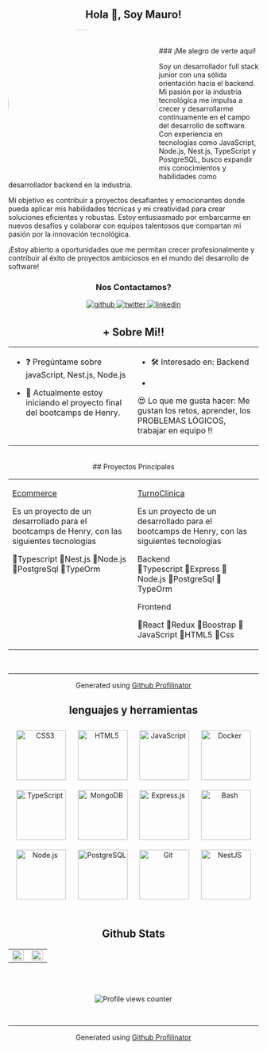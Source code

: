 ## <div align="center">Hola 👋, Soy Mauro!</div>  
<div align="center">
  <img src="https://encrypted-tbn0.gstatic.com/images?q=tbn:ANd9GcSWT8zLrTOkC2BMHIwSvZt9enLMHLnFL053zQ&s" 
       align="left" height="300" width="300"Style="border-radius: 150px;"    />
</div>  
  

<br/>  


<br />
### ¡Me alegro de verte aquí!  

Soy un desarrollador full stack junior con una sólida orientación hacia el backend. Mi pasión por la industria tecnológica me impulsa a crecer y desarrollarme continuamente en el campo del desarrollo de software. Con experiencia en tecnologías como JavaScript, Node.js, Nest.js, TypeScript y PostgreSQL, busco expandir mis conocimientos y habilidades como desarrollador backend en la industria.

Mi objetivo es contribuir a proyectos desafiantes y emocionantes donde pueda aplicar mis habilidades técnicas y mi creatividad para crear soluciones eficientes y robustas. Estoy entusiasmado por embarcarme en nuevos desafíos y colaborar con equipos talentosos que compartan mi pasión por la innovación tecnológica.

¡Estoy abierto a oportunidades que me permitan crecer profesionalmente y contribuir al éxito de proyectos ambiciosos en el mundo del desarrollo de software!  
  



### <div align="center"> Nos Contactamos?  
<div align="center">
<a href="https://github.com/mauro8778" target="_blank">
<img src=https://img.shields.io/badge/github-%2324292e.svg?&style=for-the-badge&logo=github&logoColor=white alt=github style="margin-bottom: 5px;" />
</a>
<a href="https://twitter.com/mau8778" target="_blank">
<img src=https://img.shields.io/badge/twitter-%2300acee.svg?&style=for-the-badge&logo=twitter&logoColor=white alt=twitter style="margin-bottom: 5px;" />
</a>
<a href="https://linkedin.com/in/mauro-diaz-a0b8916b" target="_blank">
<img src=https://img.shields.io/badge/linkedin-%231E77B5.svg?&style=for-the-badge&logo=linkedin&logoColor=white alt=linkedin style="margin-bottom: 5px;" />
</a>  
  

<br/>  


## + Sobre Mi!!  
<table><tr><td valign="top" width="50%">

- ❓ Pregúntame sobre javaScript, Nest.js, Node.js  
  

- 🔭 Actualmente estoy iniciando el proyecto final del bootcamps de Henry.  


</td><td valign="top" width="50%">

- 🛠 Interesado en:
Backend  
  

- 
😍 Lo que me gusta hacer:
Me gustan los retos, aprender, los PROBLEMAS LÓGICOS, trabajar en equipo !!
  


</td></tr></table>  

<br/>  
## Proyectos Principales  
<table><tr><td valign="top" width="50%">


   [Ecommerce](https://github.com/mauro8778/E-commerce.git)

Es un proyecto de un desarrollado para el bootcamps de Henry, con las siguientes tecnologias 

💎Typescript
💎Nest.js
💎Node.js
💎PostgreSql
💎TypeOrm  


</td><td valign="top" width="50%">
  
[TurnoClinica](https://github.com/mauro8778/TurnoClinica.git)

Es un proyecto de un desarrollado para el bootcamps de Henry, con las siguientes tecnologias 

   Backend                             
💎Typescript
💎Express
💎Node.js
💎PostgreSql
💎TypeOrm

Frontend

💎React
💎Redux
💎Boostrap
💎JavaScript
💎HTML5
💎Css
  


</td></tr></table>
<br />

----
<div align="center">Generated using <a href="https://profilinator.rishav.dev/" target="_blank">Github Profilinator</a></div>


## lenguajes y herramientas 
<div align="center">  
<a href="https://www.w3schools.com/css/" target="_blank"><img style="margin: 10px" src="https://profilinator.rishav.dev/skills-assets/css3-original-wordmark.svg" alt="CSS3" height="100" /></a>  
<a href="https://en.wikipedia.org/wiki/HTML5" target="_blank"><img style="margin: 10px" src="https://profilinator.rishav.dev/skills-assets/html5-original-wordmark.svg" alt="HTML5" height="100" /></a>  
<a href="https://www.javascript.com/" target="_blank"><img style="margin: 10px" src="https://profilinator.rishav.dev/skills-assets/javascript-original.svg" alt="JavaScript" height="100" /></a>  
<a href="https://www.docker.com/" target="_blank"><img style="margin: 10px" src="https://profilinator.rishav.dev/skills-assets/docker-original-wordmark.svg" alt="Docker" height="100" /></a>  
<a href="https://www.typescriptlang.org/" target="_blank"><img style="margin: 10px" src="https://profilinator.rishav.dev/skills-assets/typescript-original.svg" alt="TypeScript" height="100" /></a>  
<a href="https://www.mongodb.com/" target="_blank"><img style="margin: 10px" src="https://profilinator.rishav.dev/skills-assets/mongodb-original-wordmark.svg" alt="MongoDB" height="100" /></a>  
<a href="https://expressjs.com/" target="_blank"><img style="margin: 10px" src="https://profilinator.rishav.dev/skills-assets/express-original-wordmark.svg" alt="Express.js" height="100" /></a>  
<a href="https://www.gnu.org/software/bash/" target="_blank"><img style="margin: 10px" src="https://profilinator.rishav.dev/skills-assets/gnu_bash-icon.svg" alt="Bash" height="100" /></a>  
<a href="https://nodejs.org/" target="_blank"><img style="margin: 10px" src="https://profilinator.rishav.dev/skills-assets/nodejs-original-wordmark.svg" alt="Node.js" height="100" /></a>  
<a href="https://www.postgresql.org/" target="_blank"><img style="margin: 10px" src="https://profilinator.rishav.dev/skills-assets/postgresql-original-wordmark.svg" alt="PostgreSQL" height="100" /></a>  
<a href="https://github.com/" target="_blank"><img style="margin: 10px" src="https://profilinator.rishav.dev/skills-assets/git-scm-icon.svg" alt="Git" height="100" /></a>  
<a href="https://nestjs.com/" target="_blank"><img style="margin: 10px" src="https://profilinator.rishav.dev/skills-assets/nestjs.svg" alt="NestJS" height="100" /></a>  
</div>  

<br/>  


## Github Stats  
<table><tr><td valign="top" width="50%">

<img src="https://github-readme-stats.vercel.app/api?username=mauro8778&show_icons=true&count_private=true&hide_border=true" align="left" style="width: 100%" />

</td><td valign="top" width="50%">

<img src="https://github-readme-stats.vercel.app/api/top-langs/?username=mauro8778&hide_border=true&layout=compact" align="left" style="width: 100%" />

</td></tr></table>  

<br/>  

  

<br/>  

![Profile views counter](https://komarev.com/ghpvc/?username=mauro8778&&style=flat-square)  

<br />

----
<div align="center">Generated using <a href="https://profilinator.rishav.dev/" target="_blank">Github Profilinator</a></div>
